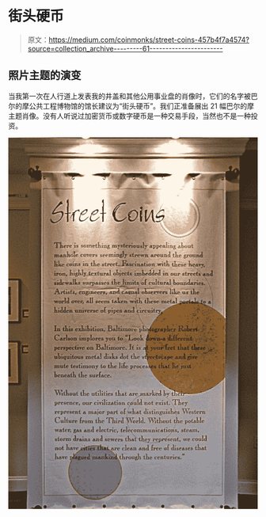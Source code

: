 # 街头硬币

> 原文：<https://medium.com/coinmonks/street-coins-457b4f7a4574?source=collection_archive---------61----------------------->

## 照片主题的演变

当我第一次在人行道上发表我的井盖和其他公用事业盘的肖像时，它们的名字被巴尔的摩公共工程博物馆的馆长建议为“街头硬币”。我们正准备展出 21 幅巴尔的摩主题肖像。没有人听说过加密货币或数字硬币是一种交易手段，当然也不是一种投资。

![](img/ed05e35d72a8650caebcde901c965a5d.png)